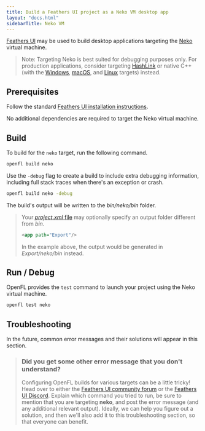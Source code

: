 ```yaml
---
title: Build a Feathers UI project as a Neko VM desktop app
layout: "docs.html"
sidebarTitle: Neko VM
---
```


[Feathers UI](/) may be used to build desktop applications targeting the [Neko](https://nekovm.org) virtual machine.

> Note: Targeting Neko is best suited for debugging purposes only. For production applications, consider targeting [HashLink](./build-hashlink.md) or native C++ (with the [Windows](./build-windows.md), [macOS](./build-macos.md), and [Linux](./build-linux.md) targets) instead.

## Prerequisites

Follow the standard [Feathers UI installation instructions](./installation.md).

No additional dependencies are required to target the Neko virtual machine.

## Build

To build for the `neko` target, run the following command.

```sh
openfl build neko
```

Use the `-debug` flag to create a build to include extra debugging information, including full stack traces when there's an exception or crash.

```sh
openfl build neko -debug
```

The build's output will be written to the _bin/neko/bin_ folder.

> Your [_project.xml_ file](https://lime.openfl.org/docs/project-files/xml-format/) may optionally specify an output folder different from _bin_.
>
> ```xml
> <app path="Export"/>
> ```
>
> In the example above, the output would be generated in _Export/neko/bin_ instead.

## Run / Debug

OpenFL provides the `test` command to launch your project using the Neko virtual machine.

```sh
openfl test neko
```

## Troubleshooting

In the future, common error messages and their solutions will appear in this section.

> ### Did you get some other error message that you don't understand?
>
> Configuring OpenFL builds for various targets can be a little tricky! Head over to either the [Feathers UI community forum](https://community.feathersui.com/) or the [Feathers UI Discord](https://discord.feathersui.com/). Explain which command you tried to run, be sure to mention that you are targeting **neko**, and post the error message (and any additional relevant output). Ideally, we can help you figure out a solution, and then we'll also add it to this troubleshooting section, so that everyone can benefit.
